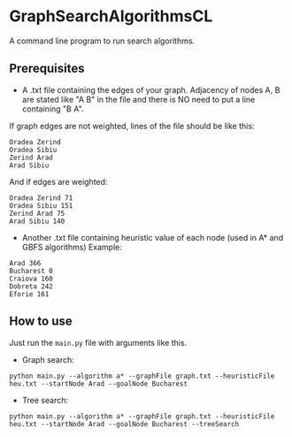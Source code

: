 # GraphSearchAlgorithmsCL
A command line program to run search algorithms.

## Prerequisites
* A .txt file containing the edges of your graph.
Adjacency of nodes A, B are stated like "A B" in the file and there is NO need to put a line containing "B A".

If graph edges are not weighted, lines of the file should be like this:
```
Oradea Zerind
Oradea Sibiu
Zerind Arad
Arad Sibiu
```

And if edges are weighted:
```
Oradea Zerind 71
Oradea Sibiu 151
Zerind Arad 75
Arad Sibiu 140
```

* Another .txt file containing heuristic value of each node (used in A* and GBFS algorithms)
Example:
```
Arad 366
Bucharest 0
Craiova 160
Dobreta 242
Eforie 161
```

## How to use
Just run the `main.py` file with arguments like this.

* Graph search:
```
python main.py --algorithm a* --graphFile graph.txt --heuristicFile heu.txt --startNode Arad --goalNode Bucharest
```

* Tree search:
```
python main.py --algorithm a* --graphFile graph.txt --heuristicFile heu.txt --startNode Arad --goalNode Bucharest --treeSearch
```
